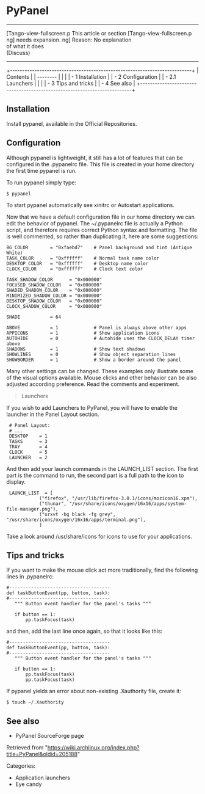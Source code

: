PyPanel
=======

  ------------------------ ------------------------ ------------------------
  [Tango-view-fullscreen.p This article or section  [Tango-view-fullscreen.p
  ng]                      needs expansion.         ng]
                           Reason: No explanation   
                           of what it does          
                           (Discuss)                
  ------------------------ ------------------------ ------------------------

+--------------------------------------------------------------------------+
| Contents                                                                 |
| --------                                                                 |
|                                                                          |
| -   1 Installation                                                       |
| -   2 Configuration                                                      |
|     -   2.1 Launchers                                                    |
|                                                                          |
| -   3 Tips and tricks                                                    |
| -   4 See also                                                           |
+--------------------------------------------------------------------------+

Installation
------------

Install pypanel, available in the Official Repositories.

Configuration
-------------

Although pypanel is lightweight, it still has a lot of features that can
be configured in the .pypanelrc file. This file is created in your home
directory the first time pypanel is run.

To run pypanel simply type:

    $ pypanel

To start pypanel automatically see xinitrc or Autostart applications.

Now that we have a default configuration file in our home directory we
can edit the behavior of pypanel. The ~/.pypanelrc file is actually a
Python script, and therefore requires correct Python syntax and
formatting. The file is well commented, so rather than duplicating it,
here are some suggestions:

    BG_COLOR        = "0xfaebd7"    # Panel background and tint (Antique White)
    TASK_COLOR      = "0xffffff"    # Normal task name color
    DESKTOP_COLOR   = "0xffffff"    # Desktop name color
    CLOCK_COLOR     = "0xffffff"    # Clock text color

    TASK_SHADOW_COLOR      = "0x000000"
    FOCUSED_SHADOW_COLOR   = "0x000000"
    SHADED_SHADOW_COLOR    = "0x000000"
    MINIMIZED_SHADOW_COLOR = "0x000000" 
    DESKTOP_SHADOW_COLOR   = "0x000000"
    CLOCK_SHADOW_COLOR     = "0x000000"

    SHADE           = 64

    ABOVE           = 1             # Panel is always above other apps
    APPICONS        = 1             # Show application icons
    AUTOHIDE        = 0             # Autohide uses the CLOCK_DELAY timer above
    SHADOWS         = 1             # Show text shadows
    SHOWLINES       = 0             # Show object separation lines
    SHOWBORDER      = 1             # Show a border around the panel

Many other settings can be changed. These examples only illustrate some
of the visual options available. Mouse clicks and other behavior can be
also adjusted according preference. Read the comments and experiment.

> Launchers

If you wish to add Launchers to PyPanel, you will have to enable the
launcher in the Panel Layout section.

     # Panel Layout:
     # ...
     DESKTOP    = 1
     TASKS      = 3
     TRAY       = 4
     CLOCK      = 5
     LAUNCHER   = 2

And then add your launch commands in the LAUNCH_LIST section. The first
part is the command to run, the second part is a full path to the icon
to display.

     LAUNCH_LIST  = [
                ("firefox", "/usr/lib/firefox-3.0.1/icons/mozicon16.xpm"),
                ("thunar", "/usr/share/icons/oxygen/16x16/apps/system-file-manager.png"),
                ("urxvt -bg black -fg grey", "/usr/share/icons/oxygen/16x16/apps/terminal.png"),
                ]

Take a look around /usr/share/icons for icons to use for your
applications.

Tips and tricks
---------------

If you want to make the mouse click act more traditionally, find the
following lines in .pypanelrc:

    #-------------------------------------
    def taskButtonEvent(pp, button, task):
    #-------------------------------------
       """ Button event handler for the panel's tasks """
       
       if button == 1:
           pp.taskFocus(task)
       

and then, add the last line once again, so that it looks like this:

    #-------------------------------------
    def taskButtonEvent(pp, button, task):
    #-------------------------------------
       """ Button event handler for the panel's tasks """
       
       if button == 1:
           pp.taskFocus(task)
           pp.taskFocus(task)

If pypanel yields an error about non-existing .Xauthority file, create
it:

    $ touch ~/.Xauthority

See also
--------

-   PyPanel SourceForge page

Retrieved from
"https://wiki.archlinux.org/index.php?title=PyPanel&oldid=205188"

Categories:

-   Application launchers
-   Eye candy
